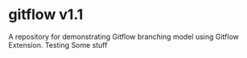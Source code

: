 # gitflow v1.1
A repository for demonstrating Gitflow branching model using Gitflow Extension.
Testing Some stuff